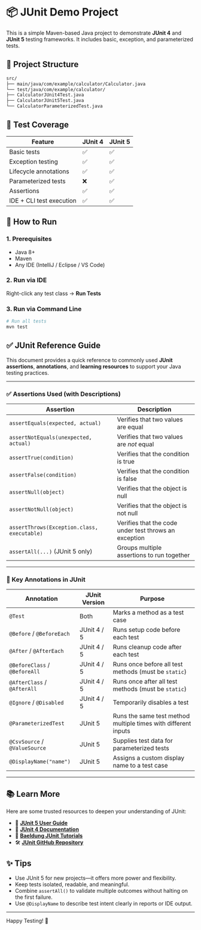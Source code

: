 
# 📦 JUnit Demo Project

This is a simple Maven-based Java project to demonstrate **JUnit 4** and **JUnit 5** testing frameworks. It includes basic, exception, and parameterized tests.

## 📁 Project Structure

```markdown
src/
├── main/java/com/example/calculator/Calculator.java
└── test/java/com/example/calculator/
├── CalculatorJUnit4Test.java
├── CalculatorJUnit5Test.java
└── CalculatorParameterizedTest.java
```


## 🧪 Test Coverage

| Feature                         | JUnit 4        | JUnit 5        |
|--------------------------------|----------------|----------------|
| Basic tests                    | ✅             | ✅             |
| Exception testing              | ✅             | ✅             |
| Lifecycle annotations          | ✅             | ✅             |
| Parameterized tests            | ❌             | ✅             |
| Assertions                     | ✅             | ✅             |
| IDE + CLI test execution       | ✅             | ✅             |

## 🚀 How to Run

### 1. Prerequisites

- Java 8+
- Maven
- Any IDE (IntelliJ / Eclipse / VS Code)

### 2. Run via IDE

Right-click any test class → **Run Tests**

### 3. Run via Command Line

```bash
# Run all tests
mvn test
```
## ✅ JUnit Reference Guide

This document provides a quick reference to commonly used **JUnit assertions**, **annotations**, and **learning resources** to support your Java testing practices.

---

### ✅ Assertions Used (with Descriptions)

| Assertion                                | Description                                              |
|-----------------------------------------|----------------------------------------------------------|
| `assertEquals(expected, actual)`        | Verifies that two values are equal                      |
| `assertNotEquals(unexpected, actual)`   | Verifies that two values are *not* equal               |
| `assertTrue(condition)`                 | Verifies that the condition is true                     |
| `assertFalse(condition)`                | Verifies that the condition is false                    |
| `assertNull(object)`                    | Verifies that the object is null                        |
| `assertNotNull(object)`                 | Verifies that the object is not null                    |
| `assertThrows(Exception.class, executable)` | Verifies that the code under test throws an exception |
| `assertAll(...)` (JUnit 5 only)         | Groups multiple assertions to run together              |

---

### 🔖 Key Annotations in JUnit

| Annotation                          | JUnit Version | Purpose                                                  |
|-------------------------------------|---------------|----------------------------------------------------------|
| `@Test`                             | Both          | Marks a method as a test case                            |
| `@Before` / `@BeforeEach`           | JUnit 4 / 5   | Runs setup code before each test                         |
| `@After` / `@AfterEach`             | JUnit 4 / 5   | Runs cleanup code after each test                        |
| `@BeforeClass` / `@BeforeAll`       | JUnit 4 / 5   | Runs once before all test methods (must be `static`)     |
| `@AfterClass` / `@AfterAll`         | JUnit 4 / 5   | Runs once after all test methods (must be `static`)      |
| `@Ignore` / `@Disabled`             | JUnit 4 / 5   | Temporarily disables a test                              |
| `@ParameterizedTest`               | JUnit 5       | Runs the same test method multiple times with different inputs |
| `@CsvSource` / `@ValueSource`       | JUnit 5       | Supplies test data for parameterized tests               |
| `@DisplayName("name")`              | JUnit 5       | Assigns a custom display name to a test case             |

---

## 📚 Learn More

Here are some trusted resources to deepen your understanding of JUnit:

- 📘 [**JUnit 5 User Guide**](https://junit.org/junit5/docs/current/user-guide/)
- 📗 [**JUnit 4 Documentation**](https://junit.org/junit4/)
- 🧪 [**Baeldung JUnit Tutorials**](https://www.baeldung.com/category/junit/)
- 🛠 [**JUnit GitHub Repository**](https://github.com/junit-team/junit5)


## ✨ Tips

- Use JUnit 5 for new projects—it offers more power and flexibility.
- Keep tests isolated, readable, and meaningful.
- Combine `assertAll()` to validate multiple outcomes without halting on the first failure.
- Use `@DisplayName` to describe test intent clearly in reports or IDE output.

---

Happy Testing! 🎯


